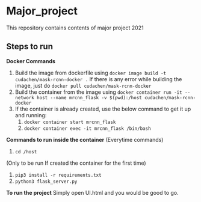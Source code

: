 # Major_project
This repository contains contents of major project 2021

## Steps to run
  **Docker Commands**
  1. Build the image from dockerfile using ```docker image build -t cudachen/mask-rcnn-docker .``` If there is any error while building the image, just do ```docker pull cudachen/mask-rcnn-docker```
  2. Build the container from the image using ```docker container run -it --network host --name mrcnn_flask -v $(pwd):/host cudachen/mask-rcnn-docker```
  3. If the container is already created, use the below command to get it up and running:
        1. ```docker container start mrcnn_flask```
        2. ```docker container exec -it mrcnn_flask /bin/bash```
        
  **Commands to run inside the container**
  (Everytime commands)
  1. ```cd /host```
  
  (Only to be run If created the container for the first time)
  1. ```pip3 install -r requirements.txt```
  2. ```python3 flask_server.py```
  
  **To run the project**
  Simply open UI.html and you would be good to go.

